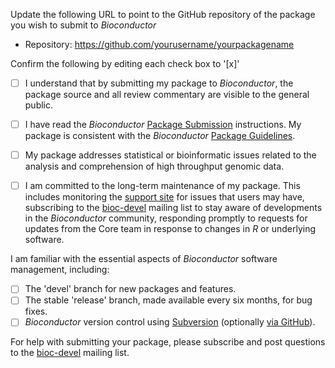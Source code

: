 Update the following URL to point to the GitHub repository of
the package you wish to submit to _Bioconductor_

- Repository: https://github.com/yourusername/yourpackagename

Confirm the following by editing each check box to '[x]'

- [ ] I understand that by submitting my package to _Bioconductor_,
  the package source and all review commentary are visible to the
  general public.

- [ ] I have read the _Bioconductor_ [Package Submission][2]
  instructions. My package is consistent with the _Bioconductor_
  [Package Guidelines][1].

- [ ] My package addresses statistical or bioinformatic issues related
  to the analysis and comprehension of high throughput genomic data.

- [ ] I am committed to the long-term maintenance of my package. This
  includes monitoring the [support site][3] for issues that users may
  have, subscribing to the [bioc-devel][4] mailing list to stay aware
  of developments in the _Bioconductor_ community, responding promptly
  to requests for updates from the Core team in response to changes in
  _R_ or underlying software.

I am familiar with the essential aspects of _Bioconductor_ software
management, including:

- [ ] The 'devel' branch for new packages and features.
- [ ] The stable 'release' branch, made available every six
      months, for bug fixes.
- [ ] _Bioconductor_ version control using [Subversion][5]
  (optionally [via GitHub][6]).

For help with submitting your package, please subscribe and post questions
to the [bioc-devel][4] mailing list.

[1]: https://bioconductor.org/developers/package-guidelines/
[2]: https://bioconductor.org/developers/package-submission/
[3]: https://support.bioconductor.org
[4]: https://stat.ethz.ch/mailman/listinfo/bioc-devel
[5]: http://bioconductor.org/developers/how-to/source-control/
[6]: http://bioconductor.org/developers/how-to/git-mirrors/
